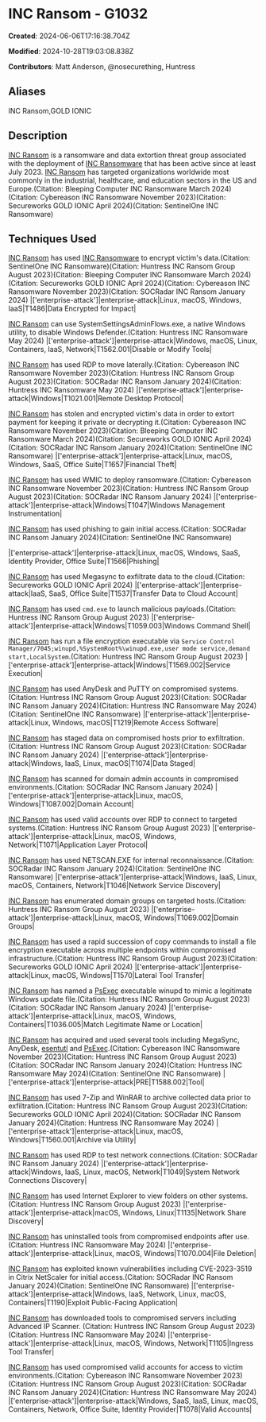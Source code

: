 # INC Ransom - G1032

**Created**: 2024-06-06T17:16:38.704Z

**Modified**: 2024-10-28T19:03:08.838Z

**Contributors**: Matt Anderson, @‌nosecurething, Huntress

## Aliases

INC Ransom,GOLD IONIC

## Description

[INC Ransom](https://attack.mitre.org/groups/G1032) is a ransomware and data extortion threat group associated with the deployment of [INC Ransomware](https://attack.mitre.org/software/S1139) that has been active since at least July 2023. [INC Ransom](https://attack.mitre.org/groups/G1032)  has targeted organizations worldwide most commonly in the industrial, healthcare, and education sectors in the US and Europe.(Citation: Bleeping Computer INC Ransomware March 2024)(Citation: Cybereason INC Ransomware November 2023)(Citation: Secureworks GOLD IONIC April 2024)(Citation: SentinelOne INC Ransomware)

## Techniques Used


[INC Ransom](https://attack.mitre.org/groups/G1032) has used [INC Ransomware](https://attack.mitre.org/software/S1139) to encrypt victim's data.(Citation: SentinelOne INC Ransomware)(Citation: Huntress INC Ransom Group August 2023)(Citation: Bleeping Computer INC Ransomware March 2024)(Citation: Secureworks GOLD IONIC April 2024)(Citation: Cybereason INC Ransomware November 2023)(Citation: SOCRadar INC Ransom January 2024)
|['enterprise-attack']|enterprise-attack|Linux, macOS, Windows, IaaS|T1486|Data Encrypted for Impact|


[INC Ransom](https://attack.mitre.org/groups/G1032) can use SystemSettingsAdminFlows.exe, a native Windows utility, to disable Windows Defender.(Citation: Huntress INC Ransomware May 2024)
|['enterprise-attack']|enterprise-attack|Windows, macOS, Linux, Containers, IaaS, Network|T1562.001|Disable or Modify Tools|



[INC Ransom](https://attack.mitre.org/groups/G1032) has used RDP to move laterally.(Citation: Cybereason INC Ransomware November 2023)(Citation: Huntress INC Ransom Group August 2023)(Citation: SOCRadar INC Ransom January 2024)(Citation: Huntress INC Ransomware May 2024)
|['enterprise-attack']|enterprise-attack|Windows|T1021.001|Remote Desktop Protocol|


[INC Ransom](https://attack.mitre.org/groups/G1032) has stolen and encrypted victim's data in order to extort payment for keeping it private or decrypting it.(Citation: Cybereason INC Ransomware November 2023)(Citation: Bleeping Computer INC Ransomware March 2024)(Citation: Secureworks GOLD IONIC April 2024)(Citation: SOCRadar INC Ransom January 2024)(Citation: SentinelOne INC Ransomware)
|['enterprise-attack']|enterprise-attack|Linux, macOS, Windows, SaaS, Office Suite|T1657|Financial Theft|


[INC Ransom](https://attack.mitre.org/groups/G1032) has used WMIC to deploy ransomware.(Citation: Cybereason INC Ransomware November 2023)(Citation: Huntress INC Ransom Group August 2023)(Citation: SOCRadar INC Ransom January 2024)
|['enterprise-attack']|enterprise-attack|Windows|T1047|Windows Management Instrumentation|


[INC Ransom](https://attack.mitre.org/groups/G1032) has used phishing to gain initial access.(Citation: SOCRadar INC Ransom January 2024)(Citation: SentinelOne INC Ransomware)

|['enterprise-attack']|enterprise-attack|Linux, macOS, Windows, SaaS, Identity Provider, Office Suite|T1566|Phishing|


[INC Ransom](https://attack.mitre.org/groups/G1032) has used Megasync to exfiltrate data to the cloud.(Citation: Secureworks GOLD IONIC April 2024)
|['enterprise-attack']|enterprise-attack|IaaS, SaaS, Office Suite|T1537|Transfer Data to Cloud Account|


[INC Ransom](https://attack.mitre.org/groups/G1032) has used `cmd.exe` to launch malicious payloads.(Citation: Huntress INC Ransom Group August 2023)
|['enterprise-attack']|enterprise-attack|Windows|T1059.003|Windows Command Shell|


[INC Ransom](https://attack.mitre.org/groups/G1032) has run a file encryption executable via `Service Control Manager/7045;winupd,%SystemRoot%\winupd.exe,user mode service,demand start,LocalSystem`.(Citation: Huntress INC Ransom Group August 2023)
|['enterprise-attack']|enterprise-attack|Windows|T1569.002|Service Execution|



[INC Ransom](https://attack.mitre.org/groups/G1032) has used AnyDesk and PuTTY on compromised systems.(Citation: Huntress INC Ransom Group August 2023)(Citation: SOCRadar INC Ransom January 2024)(Citation: Huntress INC Ransomware May 2024)(Citation: SentinelOne INC Ransomware)
|['enterprise-attack']|enterprise-attack|Linux, Windows, macOS|T1219|Remote Access Software|


[INC Ransom](https://attack.mitre.org/groups/G1032) has staged data on compromised hosts prior to exfiltration.(Citation: Huntress INC Ransom Group August 2023)(Citation: SOCRadar INC Ransom January 2024)
|['enterprise-attack']|enterprise-attack|Windows, IaaS, Linux, macOS|T1074|Data Staged|


[INC Ransom](https://attack.mitre.org/groups/G1032) has scanned for domain admin accounts in compromised environments.(Citation: SOCRadar INC Ransom January 2024)
|['enterprise-attack']|enterprise-attack|Linux, macOS, Windows|T1087.002|Domain Account|


[INC Ransom](https://attack.mitre.org/groups/G1032) has used valid accounts over RDP to connect to targeted systems.(Citation: Huntress INC Ransom Group August 2023)
|['enterprise-attack']|enterprise-attack|Linux, macOS, Windows, Network|T1071|Application Layer Protocol|


[INC Ransom](https://attack.mitre.org/groups/G1032) has used NETSCAN.EXE for internal reconnaissance.(Citation: SOCRadar INC Ransom January 2024)(Citation: SentinelOne INC Ransomware)
|['enterprise-attack']|enterprise-attack|Windows, IaaS, Linux, macOS, Containers, Network|T1046|Network Service Discovery|


[INC Ransom](https://attack.mitre.org/groups/G1032) has enumerated domain groups on targeted hosts.(Citation: Huntress INC Ransom Group August 2023)
|['enterprise-attack']|enterprise-attack|Linux, macOS, Windows|T1069.002|Domain Groups|



[INC Ransom](https://attack.mitre.org/groups/G1032) has used a rapid succession of copy commands to install a file encryption executable across multiple endpoints within compromised infrastructure.(Citation: Huntress INC Ransom Group August 2023)(Citation: Secureworks GOLD IONIC April 2024)
|['enterprise-attack']|enterprise-attack|Linux, macOS, Windows|T1570|Lateral Tool Transfer|


[INC Ransom](https://attack.mitre.org/groups/G1032) has named a [PsExec](https://attack.mitre.org/software/S0029) executable winupd to mimic a legitimate Windows update file.(Citation: Huntress INC Ransom Group August 2023)(Citation: SOCRadar INC Ransom January 2024)
|['enterprise-attack']|enterprise-attack|Linux, macOS, Windows, Containers|T1036.005|Match Legitimate Name or Location|


[INC Ransom](https://attack.mitre.org/groups/G1032) has acquired and used several tools including MegaSync, AnyDesk,  [esentutl](https://attack.mitre.org/software/S0404) and [PsExec](https://attack.mitre.org/software/S0029).(Citation: Cybereason INC Ransomware November 2023)(Citation: Huntress INC Ransom Group August 2023)(Citation: SOCRadar INC Ransom January 2024)(Citation: Huntress INC Ransomware May 2024)(Citation: SentinelOne INC Ransomware)
|['enterprise-attack']|enterprise-attack|PRE|T1588.002|Tool|


[INC Ransom](https://attack.mitre.org/groups/G1032) has used 7-Zip and WinRAR to archive collected data prior to exfiltration.(Citation: Huntress INC Ransom Group August 2023)(Citation: Secureworks GOLD IONIC April 2024)(Citation: SOCRadar INC Ransom January 2024)(Citation: Huntress INC Ransomware May 2024)
|['enterprise-attack']|enterprise-attack|Linux, macOS, Windows|T1560.001|Archive via Utility|


[INC Ransom](https://attack.mitre.org/groups/G1032) has used RDP to test network connections.(Citation: SOCRadar INC Ransom January 2024)
|['enterprise-attack']|enterprise-attack|Windows, IaaS, Linux, macOS, Network|T1049|System Network Connections Discovery|


[INC Ransom](https://attack.mitre.org/groups/G1032) has used Internet Explorer to view folders on other systems.(Citation: Huntress INC Ransom Group August 2023)
|['enterprise-attack']|enterprise-attack|macOS, Windows, Linux|T1135|Network Share Discovery|



[INC Ransom](https://attack.mitre.org/groups/G1032) has uninstalled tools from compromised endpoints after use.(Citation: Huntress INC Ransomware May 2024)
|['enterprise-attack']|enterprise-attack|Linux, macOS, Windows|T1070.004|File Deletion|


[INC Ransom](https://attack.mitre.org/groups/G1032) has exploited known vulnerabilities including CVE-2023-3519 in Citrix NetScaler for initial access.(Citation: SOCRadar INC Ransom January 2024)(Citation: SentinelOne INC Ransomware)
|['enterprise-attack']|enterprise-attack|Windows, IaaS, Network, Linux, macOS, Containers|T1190|Exploit Public-Facing Application|


[INC Ransom](https://attack.mitre.org/groups/G1032) has downloaded tools to compromised servers including Advanced IP Scanner. (Citation: Huntress INC Ransom Group August 2023)(Citation: Huntress INC Ransomware May 2024)
|['enterprise-attack']|enterprise-attack|Linux, macOS, Windows, Network|T1105|Ingress Tool Transfer|



[INC Ransom](https://attack.mitre.org/groups/G1032) has used compromised valid accounts for access to victim environments.(Citation: Cybereason INC Ransomware November 2023)(Citation: Huntress INC Ransom Group August 2023)(Citation: SOCRadar INC Ransom January 2024)(Citation: Huntress INC Ransomware May 2024)
|['enterprise-attack']|enterprise-attack|Windows, SaaS, IaaS, Linux, macOS, Containers, Network, Office Suite, Identity Provider|T1078|Valid Accounts|

